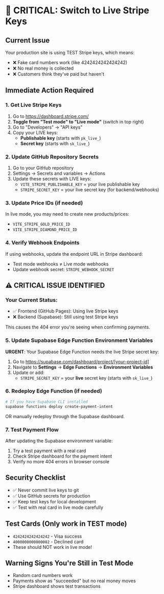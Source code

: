 # 🚨 CRITICAL: Switch to Live Stripe Keys

## Current Issue
Your production site is using TEST Stripe keys, which means:
- ❌ Fake card numbers work (like 4242424242424242)
- ❌ No real money is collected
- ❌ Customers think they've paid but haven't

## Immediate Action Required

### 1. Get Live Stripe Keys
1. Go to https://dashboard.stripe.com/
2. **Toggle from "Test mode" to "Live mode"** (switch in top right)
3. Go to "Developers" → "API keys"
4. Copy your LIVE keys:
   - **Publishable key** (starts with `pk_live_`)
   - **Secret key** (starts with `sk_live_`)

### 2. Update GitHub Repository Secrets
1. Go to your GitHub repository
2. Settings → Secrets and variables → Actions
3. Update these secrets with LIVE keys:
   - `VITE_STRIPE_PUBLISHABLE_KEY` = your live publishable key
   - `STRIPE_SECRET_KEY` = your live secret key (for backend/webhooks)

### 3. Update Price IDs (if needed)
In live mode, you may need to create new products/prices:
- `VITE_STRIPE_GOLD_PRICE_ID`
- `VITE_STRIPE_DIAMOND_PRICE_ID`

### 4. Verify Webhook Endpoints
If using webhooks, update the endpoint URL in Stripe dashboard:
- Test mode webhooks ≠ Live mode webhooks
- Update webhook secret: `STRIPE_WEBHOOK_SECRET`

## ⚠️ CRITICAL ISSUE IDENTIFIED

### Your Current Status:
- ✅ Frontend (GitHub Pages): Using live Stripe keys
- ❌ Backend (Supabase): Still using test Stripe keys

This causes the 404 error you're seeing when confirming payments.

### 5. Update Supabase Edge Function Environment Variables

**URGENT**: Your Supabase Edge Function needs the live Stripe secret key:

1. Go to https://supabase.com/dashboard/project/[your-project-id]
2. Navigate to **Settings** → **Edge Functions** → **Environment Variables**
3. Update or add:
   - `STRIPE_SECRET_KEY` = your **live** secret key (starts with `sk_live_`)

### 6. Redeploy Edge Function (if needed)
```bash
# If you have Supabase CLI installed
supabase functions deploy create-payment-intent
```

OR manually redeploy through the Supabase dashboard.

### 7. Test Payment Flow
After updating the Supabase environment variable:
1. Try a test payment with a real card
2. Check Stripe dashboard for the payment intent
3. Verify no more 404 errors in browser console

## Security Checklist
- ✅ Never commit live keys to git
- ✅ Use GitHub secrets for production
- ✅ Keep test keys for local development
- ✅ Test with real card in live mode carefully

## Test Cards (Only work in TEST mode)
- `4242424242424242` - Visa success
- `4000000000000002` - Declined card
- These should NOT work in live mode!

## Warning Signs You're Still in Test Mode
- Random card numbers work
- Payments show as "succeeded" but no real money moves
- Stripe dashboard shows test transactions

